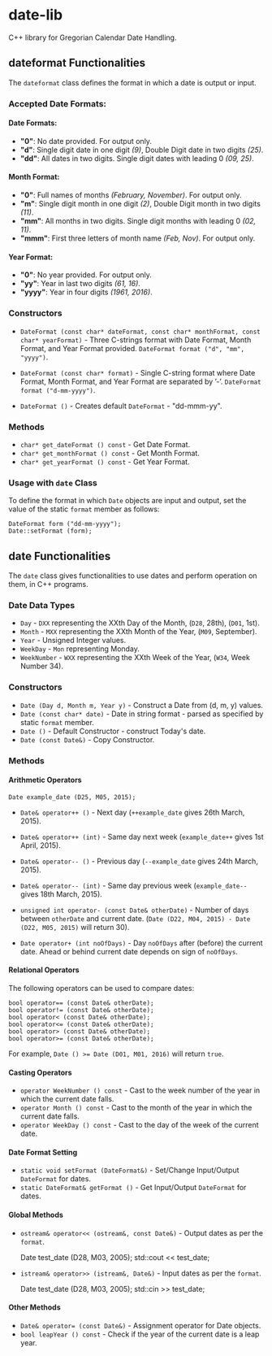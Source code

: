 # date-lib

C++ library for Gregorian Calendar Date Handling.

## dateformat Functionalities

The `dateformat` class defines the format in which a date is output or input.

### Accepted Date Formats:

#### Date Formats:
* **"0"**: No date provided. For output only.
* **"d"**: Single digit date in one digit *(9)*, Double Digit date in two digits *(25)*.
* **"dd"**: All dates in two digits. Single digit dates with leading 0 *(09, 25)*.

#### Month Format:
* **"0"**: Full names of months *(February, November)*. For output only.
* **"m"**: Single digit month in one digit *(2)*, Double Digit month in two digits *(11)*.
* **"mm"**: All months in two digits. Single digit months with leading 0 *(02, 11)*.
* **"mmm"**: First three letters of month name *(Feb, Nov)*. For output only.

#### Year Format:
* **"0"**: No year provided. For output only.
* **"yy"**: Year in last two digits *(61, 16)*.
* **"yyyy"**: Year in four digits *(1961, 2016)*.

### Constructors

* `DateFormat (const char* dateFormat, const char* monthFormat, const char* yearFormat)` - Three C-strings format with Date Format, Month Format, and Year Format provided. `DateFormat format ("d", "mm", "yyyy")`.

* `DateFormat (const char* format)` - Single C-string format where Date Format, Month Format, and Year Format are separated by ’-’. `DateFormat format ("d-mm-yyyy")`.

* `DateFormat ()` - Creates default `DateFormat` - "dd-mmm-yy".

### Methods

* `char* get_dateFormat () const` - Get Date Format.
* `char* get_monthFormat () const` - Get Month Format.
* `char* get_yearFormat () const` - Get Year Format.

### Usage with `date` Class

To define the format in which `Date` objects are input and output, set the value of the static `format` member as follows:

    DateFormat form ("dd-mm-yyyy");
    Date::setFormat (form);

## date Functionalities

The `date` class gives functionalities to use dates and perform operation on them, in C++ programs.

### Date Data Types

* `Day` - `DXX` representing the XXth Day of the Month, (`D28`, 28th), (`D01`, 1st).
* `Month` - `MXX` representing the XXth Month of the Year, (`M09`, September).
* `Year` - Unsigned Integer values.
* `WeekDay` - `Mon` representing Monday.
* `WeekNumber` - `WXX` representing the XXth Week of the Year, (`W34`, Week Number 34).

### Constructors

* `Date (Day d, Month m, Year y)` - Construct a Date from (d, m, y) values.
* `Date (const char* date)` - Date in string format - parsed as specified by static `format` member.
* `Date ()` - Default Constructor - construct Today's date.
* `Date (const Date&)` - Copy Constructor.

### Methods

#### Arithmetic Operators

    Date example_date (D25, M05, 2015);

* `Date& operator++ ()` - Next day (`++example_date` gives 26th March, 2015).

* `Date& operator++ (int)` -  Same day next week (`example_date++` gives 1st April, 2015).

* `Date& operator-- ()` - Previous day (`--example_date` gives 24th March, 2015).

* `Date& operator-- (int)` - Same day previous week
(`example_date--` gives 18th March, 2015).

* `unsigned int operator- (const Date& otherDate)` - Number of days between `otherDate` and current date. (`Date (D22, M04, 2015) - Date (D22, M05, 2015)` will return 30).

* `Date operator+ (int noOfDays)` - Day `noOfDays` after (before) the current date. Ahead or behind current date depends on sign of `noOfDays`.

#### Relational Operators

The following operators can be used to compare dates:

    bool operator== (const Date& otherDate);
    bool operator!= (const Date& otherDate);
    bool operator< (const Date& otherDate);
    bool operator<= (const Date& otherDate);
    bool operator> (const Date& otherDate);
    bool operator>= (const Date& otherDate);

For example, `Date () >= Date (D01, M01, 2016)` will return `true`.

#### Casting Operators

* `operator WeekNumber () const` - Cast to the week number of the year in which the current date falls.
* `operator Month () const` - Cast to the month of the year in which the current date falls.
* `operator WeekDay () const` - Cast to the day of the week of the current date.

#### Date Format Setting

* `static void setFormat (DateFormat&)` - Set/Change Input/Output `DateFormat` for dates.
* `static DateFormat& getFormat ()` - Get Input/Output `DateFormat` for dates.

#### Global Methods

* `ostream& operator<< (ostream&, const Date&)` - Output dates as per the `format`.


    Date test_date (D28, M03, 2005);
    std::cout << test_date;

* `istream& operator>> (istream&, Date&)` - Input dates as per the `format`.


    Date test_date (D28, M03, 2005);
    std::cin >> test_date;

#### Other Methods

* `Date& operator= (const Date&)` - Assignment operator for Date objects.
* `bool leapYear () const` - Check if the year of the current date is a leap year.
